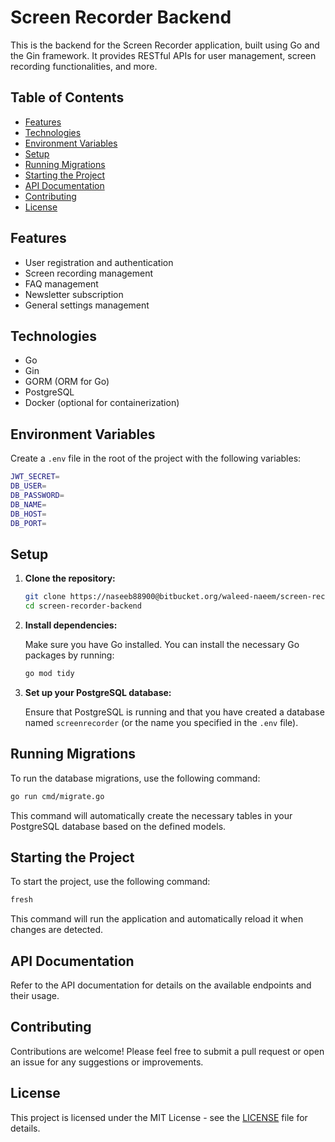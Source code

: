 # Screen Recorder Backend

This is the backend for the Screen Recorder application, built using Go and the Gin framework. It provides RESTful APIs for user management, screen recording functionalities, and more.

## Table of Contents

- [Features](#features)
- [Technologies](#technologies)
- [Environment Variables](#environment-variables)
- [Setup](#setup)
- [Running Migrations](#running-migrations)
- [Starting the Project](#starting-the-project)
- [API Documentation](#api-documentation)
- [Contributing](#contributing)
- [License](#license)

## Features

- User registration and authentication
- Screen recording management
- FAQ management
- Newsletter subscription
- General settings management

## Technologies

- Go
- Gin
- GORM (ORM for Go)
- PostgreSQL
- Docker (optional for containerization)

## Environment Variables

Create a `.env` file in the root of the project with the following variables:

```bash
JWT_SECRET=
DB_USER=
DB_PASSWORD=
DB_NAME=
DB_HOST=
DB_PORT=
```


## Setup

1. **Clone the repository:**

   ```bash
   git clone https://naseeb88900@bitbucket.org/waleed-naeem/screen-recorder-backend.git
   cd screen-recorder-backend
   ```

2. **Install dependencies:**

   Make sure you have Go installed. You can install the necessary Go packages by running:

   ```bash
   go mod tidy
   ```

3. **Set up your PostgreSQL database:**

   Ensure that PostgreSQL is running and that you have created a database named `screenrecorder` (or the name you specified in the `.env` file).

## Running Migrations

To run the database migrations, use the following command:

```bash
go run cmd/migrate.go
```


This command will automatically create the necessary tables in your PostgreSQL database based on the defined models.

## Starting the Project

To start the project, use the following command:

```bash
fresh
```


This command will run the application and automatically reload it when changes are detected.

## API Documentation

Refer to the API documentation for details on the available endpoints and their usage.

## Contributing

Contributions are welcome! Please feel free to submit a pull request or open an issue for any suggestions or improvements.

## License

This project is licensed under the MIT License - see the [LICENSE](LICENSE) file for details.